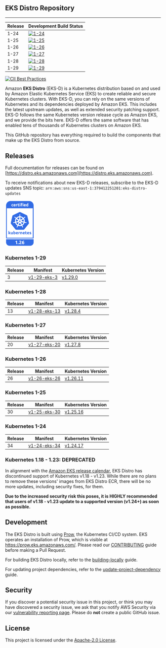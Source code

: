 ## EKS Distro Repository
---

| Release | Development Build Status                                                                                                                  |
|---------|-------------------------------------------------------------------------------------------------------------------------------------------|
| 1-24    | [![1-24](https://prow.eks.amazonaws.com/badge.svg?jobs=build-1-24-postsubmit)](https://prow.eks.amazonaws.com/?job=build-1-24-postsubmit) |
| 1-25    | [![1-25](https://prow.eks.amazonaws.com/badge.svg?jobs=build-1-25-postsubmit)](https://prow.eks.amazonaws.com/?job=build-1-25-postsubmit) |
| 1-26    | [![1-26](https://prow.eks.amazonaws.com/badge.svg?jobs=build-1-26-postsubmit)](https://prow.eks.amazonaws.com/?job=build-1-26-postsubmit) |
| 1-27    | [![1-27](https://prow.eks.amazonaws.com/badge.svg?jobs=build-1-27-postsubmit)](https://prow.eks.amazonaws.com/?job=build-1-27-postsubmit) |
| 1-28    | [![1-28](https://prow.eks.amazonaws.com/badge.svg?jobs=build-1-28-postsubmit)](https://prow.eks.amazonaws.com/?job=build-1-28-postsubmit) |
| 1-29    | [![1-29](https://prow.eks.amazonaws.com/badge.svg?jobs=build-1-29-postsubmit)](https://prow.eks.amazonaws.com/?job=build-1-29-postsubmit) |

[![CII Best Practices](https://bestpractices.coreinfrastructure.org/projects/6111/badge)](https://bestpractices.coreinfrastructure.org/projects/6111)

Amazon **EKS Distro** (EKS-D) is a Kubernetes distribution based on and used by
Amazon Elastic Kubernetes Service (EKS) to create reliable and secure Kubernetes
clusters. With EKS-D, you can rely on the same versions of Kubernetes and its
dependencies deployed by Amazon EKS. This includes the latest upstream updates,
as well as extended security patching support. EKS-D follows the same Kubernetes
version release cycle as Amazon EKS, and we provide the bits here. EKS-D offers
the same software that has enabled tens of thousands of Kubernetes clusters on
Amazon EKS.

This GitHub repository has everything required to build the components that make
up the EKS Distro from source.

## Releases

Full documentation for releases can be found on [https://distro.eks.amazonaws.com](https://distro.eks.amazonaws.com).

To receive notifications about new EKS-D releases, subscribe to the EKS-D updates SNS topic:
`arn:aws:sns:us-east-1:379412251201:eks-distro-updates`

[<img src="docs/contents/certified-kubernetes-1.26-color.svg" height=150>](https://github.com/cncf/k8s-conformance/pull/2507)
<!--
Source: https://github.com/cncf/artwork/tree/master/projects/kubernetes/certified-kubernetes
-->
### Kubernetes 1-29

| Release | Manifest | Kubernetes Version |
| -- | --- | --- |
| 3 | [v1-29-eks-3](https://distro.eks.amazonaws.com/kubernetes-1-29/kubernetes-1-29-eks-3.yaml) | [v1.29.0](https://github.com/kubernetes/kubernetes/release/tag/v1.29.0) |

### Kubernetes 1-28

| Release | Manifest | Kubernetes Version |
| -- | --- | --- |
| 13 | [v1-28-eks-13](https://distro.eks.amazonaws.com/kubernetes-1-28/kubernetes-1-28-eks-13.yaml) | [v1.28.4](https://github.com/kubernetes/kubernetes/release/tag/v1.28.4) |


### Kubernetes 1-27

| Release | Manifest | Kubernetes Version |
| -- | --- | --- |
| 20 | [v1-27-eks-20](https://distro.eks.amazonaws.com/kubernetes-1-27/kubernetes-1-27-eks-20.yaml) | [v1.27.8](https://github.com/kubernetes/kubernetes/release/tag/v1.27.8) |


### Kubernetes 1-26

| Release | Manifest | Kubernetes Version |
| -- | --- | --- |
| 26 | [v1-26-eks-26](https://distro.eks.amazonaws.com/kubernetes-1-26/kubernetes-1-26-eks-26.yaml) | [v1.26.11](https://github.com/kubernetes/kubernetes/release/tag/v1.26.11) |


### Kubernetes 1-25

| Release | Manifest | Kubernetes Version |
| -- | --- | --- |
| 30 | [v1-25-eks-30](https://distro.eks.amazonaws.com/kubernetes-1-25/kubernetes-1-25-eks-30.yaml) | [v1.25.16](https://github.com/kubernetes/kubernetes/release/tag/v1.25.16) |


### Kubernetes 1-24

| Release | Manifest | Kubernetes Version |
| --- | --- | --- |
| 34 | [v1-24-eks-34](https://distro.eks.amazonaws.com/kubernetes-1-24/kubernetes-1-24-eks-34.yaml) | [v1.24.17](https://github.com/kubernetes/kubernetes/release/tag/v1.24.17) |


### Kubernetes 1.18 - 1.23: DEPRECATED

In alignment with the [Amazon EKS release calendar](https://docs.aws.amazon.com/eks/latest/userguide/kubernetes-versions.html#kubernetes-release-calendar),
EKS Distro has discontinued support of Kubernetes v1.18 - v1.23. While there are
no plans to remove these versions' images from EKS Distro ECR, there will be no
more updates, including security fixes, for them.

**Due to the increased security risk this poses, it is HIGHLY recommended that
users of v1.18 - v1.23 update to a supported version (v1.24+) as soon as
possible.**

## Development

The EKS Distro is built using
[Prow](https://github.com/kubernetes/test-infra/tree/master/prow), the
Kubernetes CI/CD system. EKS operates an installation of Prow, which is visible
at https://prow.eks.amazonaws.com/. Please read our
[CONTRIBUTING](CONTRIBUTING.md) guide before making a Pull Request.

For building EKS Distro locally, refer to the
[building-locally](docs/development/building-locally.md) guide.

For updating project dependencies, refer to the
[update-project-dependency](docs/development/update-project-dependency.md) guide.

## Security

If you discover a potential security issue in this project, or think you may
have discovered a security issue, we ask that you notify AWS Security via our
[vulnerability reporting page](http://aws.amazon.com/security/vulnerability-reporting/).
Please do **not** create a public GitHub issue.

## License

This project is licensed under the [Apache-2.0 License](LICENSE).
